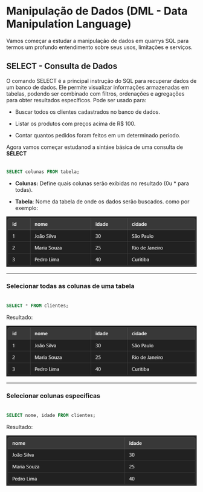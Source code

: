 # Manipulação de Dados (DML - Data Manipulation Language)

Vamos começar a estudar a manipulação de dados em quarrys SQL para termos um profundo entendimento sobre seus usos, limitações e serviços.

## SELECT - Consulta de Dados

O comando SELECT é a principal instrução do SQL para recuperar dados de um banco de dados. Ele permite visualizar informações armazenadas em tabelas, podendo ser combinado com filtros, ordenações e agregações para obter resultados específicos. Pode ser usado para:

- Buscar todos os clientes cadastrados no banco de dados.

- Listar os produtos com preços acima de R$ 100.

- Contar quantos pedidos foram feitos em um determinado período.

Agora vamos começar estudanod a sintáxe básica de uma consulta de **SELECT**

``` SQL

SELECT colunas FROM tabela;

```

- **Colunas:** Define quais colunas serão exibidas no resultado (0u * para todas).

- **Tabela**: Nome da tabela de onde os dados serão buscados. como por exemplo:

![Tabela de Cliente](Tabela_SELECT.png)

---

### Selecionar todas as colunas de uma tabela

``` SQL

SELECT * FROM clientes;

```

Resultado:

![Tabela de Cliente](Tabela_SELECT.png)

---

### Selecionar colunas específicas

``` SQL 

SELECT nome, idade FROM clientes;

```

Resultado:

![Tabela Filtrada](SELECT_nome_idade.png)
